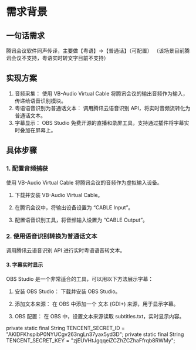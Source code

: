 # 需求背景
## 一句话需求
腾讯会议软件同声传译，主要做【粤语】->【普通话】（可配置）
（该场景目前腾讯会议不支持，粤语实时转文字目前不支持）

## 实现方案
1.	音频采集：
    使用 VB-Audio Virtual Cable 将腾讯会议的输出音频作为输入，传递给语音识别模块。 
2. 粤语语音识别为普通话文本：
    调用腾讯云语音识别 API，将实时音频流转化为普通话文本。 
3. 字幕显示：
	OBS Studio
    免费开源的直播和录屏工具，支持通过插件将字幕实时叠加在屏幕上。
    

## 具体步骤

### 1. 配置音频捕获

使用 VB-Audio Virtual Cable 将腾讯会议的音频作为虚拟输入设备。
	
1.	下载并安装 VB-Audio Virtual Cable。
	
2.	在腾讯会议中，将输出设备设置为 “CABLE Input”。
	
3.	配置语音识别工具，将音频输入设置为 “CABLE Output”。

### 2. 使用语音识别转换为普通话文本

调用腾讯云语音识别 API 进行实时粤语语音转文本。

#### 3. 字幕实时显示

OBS Studio 是一个非常适合的工具，可以用以下方法展示字幕：
1.	安装 OBS Studio：
下载并安装 OBS Studio。
2.	添加文本来源：
在 OBS 中添加一个 文本 (GDI+) 来源，用于显示字幕。

4.	OBS 配置：
    在 OBS 中，设置文本来源读取 subtitles.txt，实时显示内容。

private static final String TENCENT_SECRET_ID = "AKIDFKhspibP0NYUCgv263ngLn37yax5yd3D";
private static final String TENCENT_SECRET_KEY = "zjEUVHtJgqqeiZCZhZCZhaFfrqb8RWMy";